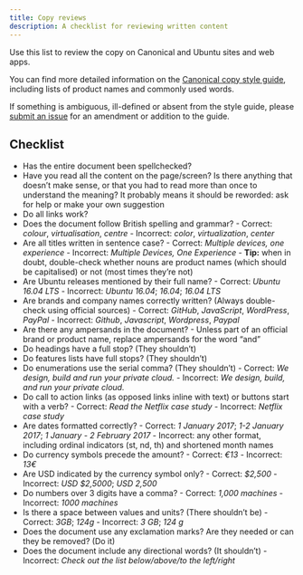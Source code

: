 ```yaml
---
title: Copy reviews
description: A checklist for reviewing written content
---
```


Use this list to review the copy on Canonical and Ubuntu sites and web apps.

You can find more detailed information on the [Canonical copy style guide](https://wiki.canonical.com/Marketing/Style_guide), including lists of product names and commonly used words.

If something is ambiguous, ill-defined or absent from the style guide, please [submit an issue](https://github.com/ubuntudesign/webteam-practices/issues/new) for an amendment or addition to the guide.

## Checklist

- Has the entire document been spellchecked?
- Have you read all the content on the page/screen? Is there anything that doesn’t make sense, or that you had to read more than once to understand the meaning? It probably means it should be reworded: ask for help or make your own suggestion
- Do all links work?
- Does the document follow British spelling and grammar? - Correct: _colour_, _virtualisation_, _centre_ - Incorrect: _color_, _virtualization_, _center_
- Are all titles written in sentence case? - Correct: _Multiple devices, one experience_ - Incorrect: _Multiple Devices, One Experience_ - **Tip:** when in doubt, double-check whether nouns are product names (which should be capitalised) or not (most times they’re not)
- Are Ubuntu releases mentioned by their full name? - Correct: _Ubuntu 16.04 LTS_ - Incorrect: _Ubuntu 16.04_; _16.04_; _16.04 LTS_
- Are brands and company names correctly written? (Always double-check using official sources) - Correct: _GitHub_, _JavaScript_, _WordPress_, _PayPal_ - Incorrect: _Github_, _Javascript_, _Wordpress_, _Paypal_
- Are there any ampersands in the document? - Unless part of an official brand or product name, replace ampersands for the word “and”
- Do headings have a full stop? (They shouldn’t)
- Do features lists have full stops? (They shouldn’t)
- Do enumerations use the serial comma? (They shouldn’t) - Correct: _We design, build and run your private cloud._ - Incorrect: _We design, build, and run your private cloud._
- Do call to action links (as opposed links inline with text) or buttons start with a verb? - Correct: _Read the Netflix case study_ - Incorrect: _Netflix case study_
- Are dates formatted correctly? - Correct: _1 January 2017_; _1-2 January 2017_; _1 January - 2 February 2017_ - Incorrect: any other format, including ordinal indicators (st, nd, th) and shortened month names
- Do currency symbols precede the amount? - Correct: _€13_ - Incorrect: _13€_
- Are USD indicated by the currency symbol only? - Correct: _\$2,500_ - Incorrect: _USD \$2,5000_; _USD 2,500_
- Do numbers over 3 digits have a comma? - Correct: _1,000 machines_ - Incorrect: _1000 machines_
- Is there a space between values and units? (There shouldn’t be) - Correct: _3GB_; _124g_ - Incorrect: _3 GB_; _124 g_
- Does the document use any exclamation marks? Are they needed or can they be removed? (Do it)
- Does the document include any directional words? (It shouldn’t) - Incorrect: _Check out the list below/above/to the left/right_
